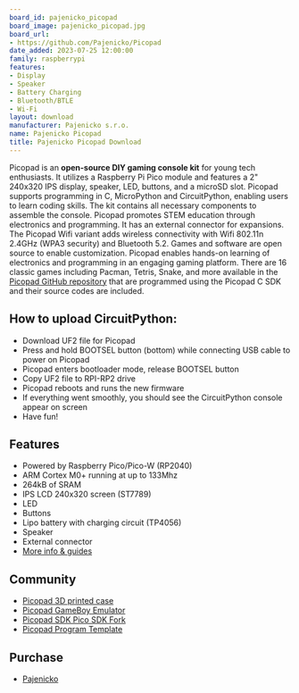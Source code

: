 ```yaml
---
board_id: pajenicko_picopad
board_image: pajenicko_picopad.jpg
board_url:
- https://github.com/Pajenicko/Picopad
date_added: 2023-07-25 12:00:00
family: raspberrypi
features:
- Display
- Speaker
- Battery Charging
- Bluetooth/BTLE
- Wi-Fi
layout: download
manufacturer: Pajenicko s.r.o.
name: Pajenicko Picopad
title: Pajenicko Picopad Download
---
```


Picopad is an **open-source DIY gaming console kit** for young tech enthusiasts. It utilizes a Raspberry Pi Pico module and features a 2" 240x320 IPS display, speaker, LED, buttons, and a microSD slot. Picopad supports programming in C, MicroPython and CircuitPython, enabling users to learn coding skills. The kit contains all necessary components to assemble the console. Picopad promotes STEM education through electronics and programming. It has an external connector for expansions. The Picopad Wifi variant adds wireless connectivity with Wifi 802.11n 2.4GHz (WPA3 security) and Bluetooth 5.2. Games and software are open source to enable customization. Picopad enables hands-on learning of electronics and programming in an engaging gaming platform. There are 16 classic games including Pacman, Tetris, Snake, and more available in the [Picopad GitHub repository](https://github.com/Pajenicko/Picopad) that are programmed using the Picopad C SDK and their source codes are included.


## How to upload CircuitPython:

* Download UF2 file for Picopad
* Press and hold BOOTSEL button (bottom) while connecting USB cable to power on Picopad
* Picopad enters bootloader mode, release BOOTSEL button
* Copy UF2 file to RPI-RP2 drive
* Picopad reboots and runs the new firmware
* If everything went smoothly, you should see the CircuitPython console appear on screen
* Have fun!


## Features
* Powered by Raspberry Pico/Pico-W (RP2040)
* ARM Cortex M0+ running at up to 133Mhz
* 264kB of SRAM
* IPS LCD 240x320 screen (ST7789)
* LED
* Buttons
* Lipo battery with charging circuit (TP4056)
* Speaker
* External connector
* [More info & guides](https://picopad.eu/en/)

## Community
* [Picopad 3D printed case](https://www.printables.com/model/504447-picopad-case)
* [Picopad GameBoy Emulator](https://github.com/tvecera/picopad-playground/tree/main/picopad-sdk/picopad-gb)
* [Picopad SDK Pico SDK Fork](https://github.com/tvecera/picopad-playground/tree/main/picopad-sdk)
* [Picopad Program Template](https://github.com/tvecera/picopad-template)


## Purchase
* [Pajenicko](https://pajenicko.cz/picopad-wifi-open-source-herni-konzole)
